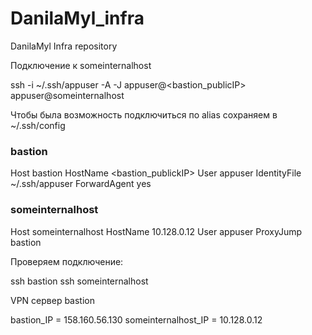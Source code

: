 # DanilaMyl_infra
DanilaMyl Infra repository

Подключение к someinternalhost 

ssh -i ~/.ssh/appuser -A -J appuser@<bastion_publicIP> appuser@someinternalhost

Чтобы была возможность подключиться по alias сохраняем в ~/.ssh/config 

### bastion
Host bastion
  HostName <bastion_publickIP>
  User appuser
  IdentityFile ~/.ssh/appuser
  ForwardAgent yes

### someinternalhost
Host someinternalhost
  HostName 10.128.0.12
  User appuser
  ProxyJump bastion

Проверяем подключение:

ssh bastion
ssh someinternalhost

VPN сервер bastion

 bastion_IP = 158.160.56.130
 someinternalhost_IP = 10.128.0.12




